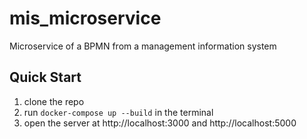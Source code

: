 # mis_microservice
Microservice of a BPMN from a management information system

## Quick Start
1. clone the repo
2. run `docker-compose up --build` in the terminal
3. open the server at http://localhost:3000 and http://localhost:5000